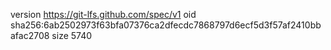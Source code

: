 version https://git-lfs.github.com/spec/v1
oid sha256:6ab2502973f63bfa07376ca2dfecdc7868797d6ecf5d3f57af2410bbafac2708
size 5740
